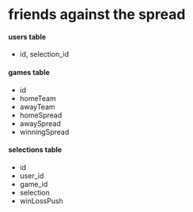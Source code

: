 # friends against the spread

#### users table
* id, selection_id

#### games table
* id
* homeTeam
* awayTeam
* homeSpread
* awaySpread
* winningSpread

#### selections table
* id
* user_id
* game_id
* selection
* winLossPush
